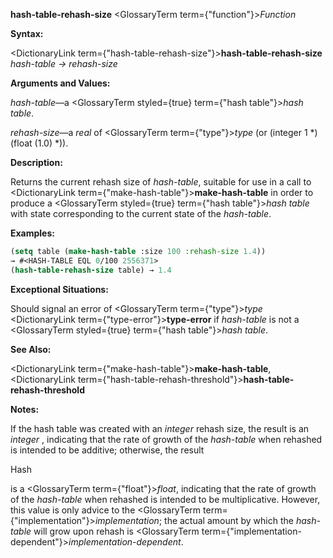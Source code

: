 **hash-table-rehash-size** <GlossaryTerm  term={"function"}><i>Function</i></GlossaryTerm> 



**Syntax:** 



<DictionaryLink  term={"hash-table-rehash-size"}><b>hash-table-rehash-size</b></DictionaryLink> *hash-table → rehash-size* 



**Arguments and Values:** 



*hash-table*—a <GlossaryTerm styled={true} term={"hash table"}><i>hash table</i></GlossaryTerm>. 



*rehash-size*—a *real* of <GlossaryTerm  term={"type"}><i>type</i></GlossaryTerm> (or (integer 1 \*) (float (1.0) \*)). 



**Description:** 



Returns the current rehash size of *hash-table*, suitable for use in a call to <DictionaryLink  term={"make-hash-table"}><b>make-hash-table</b></DictionaryLink> in order to produce a <GlossaryTerm styled={true} term={"hash table"}><i>hash table</i></GlossaryTerm> with state corresponding to the current state of the *hash-table*. 



**Examples:**
```lisp
(setq table (make-hash-table :size 100 :rehash-size 1.4)) 
→ #<HASH-TABLE EQL 0/100 2556371> 
(hash-table-rehash-size table) → 1.4 
```
**Exceptional Situations:** 



Should signal an error of <GlossaryTerm  term={"type"}><i>type</i></GlossaryTerm> <DictionaryLink  term={"type-error"}><b>type-error</b></DictionaryLink> if *hash-table* is not a <GlossaryTerm styled={true} term={"hash table"}><i>hash table</i></GlossaryTerm>. 



**See Also:** 



<DictionaryLink  term={"make-hash-table"}><b>make-hash-table</b></DictionaryLink>, <DictionaryLink  term={"hash-table-rehash-threshold"}><b>hash-table-rehash-threshold</b></DictionaryLink> 



**Notes:** 



If the hash table was created with an *integer* rehash size, the result is an *integer* , indicating that the rate of growth of the *hash-table* when rehashed is intended to be additive; otherwise, the result 



Hash 



 



 



is a <GlossaryTerm  term={"float"}><i>float</i></GlossaryTerm>, indicating that the rate of growth of the *hash-table* when rehashed is intended to be multiplicative. However, this value is only advice to the <GlossaryTerm  term={"implementation"}><i>implementation</i></GlossaryTerm>; the actual amount by which the *hash-table* will grow upon rehash is <GlossaryTerm  term={"implementation-dependent"}><i>implementation-dependent</i></GlossaryTerm>. 



